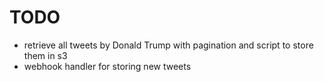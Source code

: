 # TODO
* retrieve all tweets by Donald Trump with pagination and script to store them in s3
* webhook handler for storing new tweets 